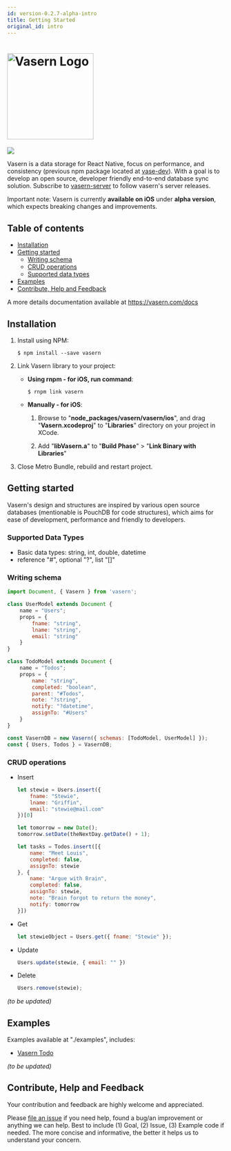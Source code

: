 ```yaml
---
id: version-0.2.7-alpha-intro
title: Getting Started
original_id: intro
---
```


# <img src="https://unpkg.com/vasern@0.2.4/vasern-logo.svg" alt="Vasern Logo" width="200"> 

![](https://badge.fury.io/js/vasern.svg)

Vasern is a data storage for React Native, focus on performance, and consistency (previous npm package located at [vase-dev](https://www.npmjs.com/package/vase-dev)).
With a goal is to develop an open source, developer friendly end-to-end database sync solution. Subscribe to [vasern-server](https://github.com/ambistudio/vasern-server) to follow vasern's server releases.

Important note: Vasern is currently **available on iOS** under **alpha version**, which expects breaking changes and improvements.

## Table of contents

- [Installation](#installation)
- [Getting started](#getting-started)
    - [Writing schema](#writing-schema)
    - [CRUD operations](#crud-operations)
    - [Supported data types](#supported-data-types)
- [Examples](#examples)
- [Contribute, Help and Feedback](#contribute-help-and-feedback)

A more details documentation available at https://vasern.com/docs

## Installation

1. Install using NPM:
    ```ssh
    $ npm install --save vasern
    ```

2. Link Vasern library to your project:

    - **Using rnpm - for iOS, run command**:
        ```ssh
        $ rnpm link vasern
        ```

    - **Manually - for iOS**:

        1. Browse to "**node_packages/vasern/vasern/ios**", and drag "**Vasern.xcodeproj**" to "**Libraries**" directory on your project in XCode.

        2. Add "**libVasern.a**" to "**Build Phase**" > "**Link Binary with Libraries**"
        

3. Close Metro Bundle, rebuild and restart project.

## Getting started

Vasern's design and structures are inspired by various open source databases (mentionable is PouchDB for code structures), which aims for ease of development, performance and friendly to developers.

### Supported Data Types
- Basic data types: string, int, double, datetime
- reference "#", optional "?", list "[]"

### Writing schema

```javascript
import Document, { Vasern } from 'vasern';

class UserModel extends Document {
    name = "Users";
    props = {
        fname: "string",
        lname: "string",
        email: "string"
    }
}

class TodoModel extends Document {
    name = "Todos";
    props = {
        name: "string",
        completed: "boolean",
        parent: "#Todos",
        note: "?string",
        notify: "?datetime",
        assignTo: "#Users"
    }
}

const VasernDB = new Vasern({ schemas: [TodoModel, UserModel] });
const { Users, Todos } = VasernDB;
```

### CRUD operations

- Insert
    ```javascript
    let stewie = Users.insert({
        fname: "Stewie",
        lname: "Griffin",
        email: "stewie@mail.com"
    })[0]

    let tomorrow = new Date();
    tomorrow.setDate(theNextDay.getDate() + 1);

    let tasks = Todos.insert([{
        name: "Meet Louis",
        completed: false,
        assignTo: stewie
    }, {
        name: "Argue with Brain",
        completed: false,
        assignTo: stewie,
        note: "Brain forgot to return the money",
        notify: tomorrow
    }])

    ```
- Get

    ```javascript
    let stewieObject = Users.get({ fname: "Stewie" });
    ```

- Update
    ```javascript
    Users.update(stewie, { email: "" })
    ```

- Delete
    ```javascript
    Users.remove(stewie);
    ```

_(to be updated)_

## Examples

Examples available at "./examples", includes:

- [Vasern Todo](./examples/vasern-todo)

_(to be updated)_

## Contribute, Help and Feedback

Your contribution and feedback are highly welcome and appreciated.

Please [file an issue](https://github.com/ambistudio/vasern/issues) if you need help, found a bug/an improvement or anything we can help. Best to include (1) Goal, (2) Issue, (3) Example code if needed. The more concise and informative, the better it helps us to understand your concern. 